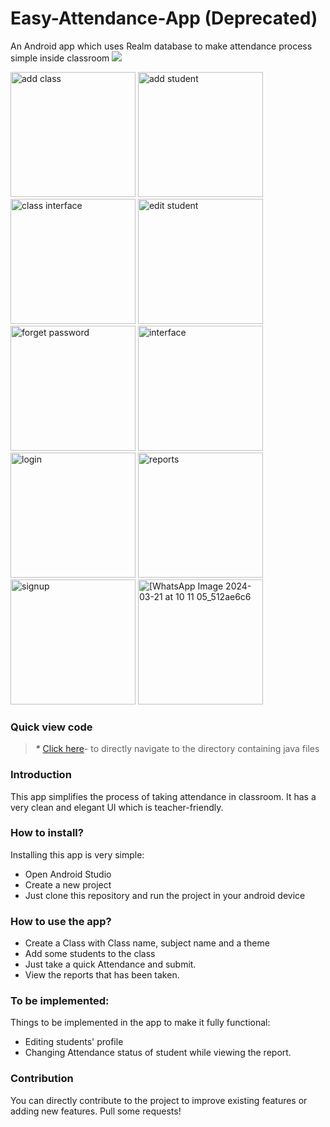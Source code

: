 # Easy-Attendance-App (Deprecated)
An Android app which uses Realm database to make attendance process simple inside classroom
<img src="https://1.bp.blogspot.com/-3DB20TFYMtY/X5a53iGR__I/AAAAAAAAKho/Yeq8fcoM3Os4RFa8ml9oNv_ITbbyGk4RgCLcBGAsYHQ/s1280/Untitled-12.jpg">


<img src="https://github.com/user-attachments/assets/154c15aa-5749-4df1-ab1f-60b08b7afd90" alt="add class" width="200">
<img src="https://github.com/user-attachments/assets/b82aef3a-8d29-4a77-8209-29febba11569" alt="add student" width="200">
<img src="https://github.com/user-attachments/assets/bdd27db1-c548-4982-af27-ea5798ce4508" alt="class interface" width="200">
<img src="https://github.com/user-attachments/assets/60b467f1-8a5b-4333-aada-b311f0ecd207" alt="edit student" width="200">
<img src="https://github.com/user-attachments/assets/b9d95a11-0aa1-45d8-abbe-a0dd3080c018" alt="forget password" width="200">
<img src="https://github.com/user-attachments/assets/50ac6aa1-b380-4dd5-b405-6d7e94bfc7ce" alt="interface" width="200">
<img src="https://github.com/user-attachments/assets/6a342cc8-b873-44cc-ac4b-33766334c0ad" alt="login" width="200">
<img src="https://github.com/user-attachments/assets/4e354f6e-0fda-42c4-b0ba-1980632c4dcb" alt="reports" width="200">
<img src="https://github.com/user-attachments/assets/0042d689-8823-498c-a32d-e917b37995e1" alt="signup" width="200">
<img src="https://github.com/user-attachments/assets/38cce5ec-756c-4e09-9a66-026eb454786d" alt="[WhatsApp Image 2024-03-21 at 10 11 05_512ae6c6" width="200">

### Quick view code

> **_*_** [Click here](https://github.com/jaikeerthick/Easy-Attendance-App/tree/main/app/src/main/java/com/ajstudios/easyattendance)- to directly navigate to the directory containing java files

### Introduction

This app simplifies the process of taking attendance in classroom. It has a very clean and elegant UI which is teacher-friendly. 

### How to install?
Installing this app is very simple:
* Open Android Studio
* Create a new project
* Just clone this repository and run the project in your android device

### How to use the app?
* Create a Class with Class name, subject name and a theme
* Add some students to the class
* Just take a quick Attendance and submit.
* View the reports that has been taken.

### To be implemented:
Things to be implemented in the app to make it fully functional:
* Editing students' profile
* Changing Attendance status of student while viewing the report.

### Contribution
You can directly contribute to the project to improve existing features or adding new features. Pull some requests!

